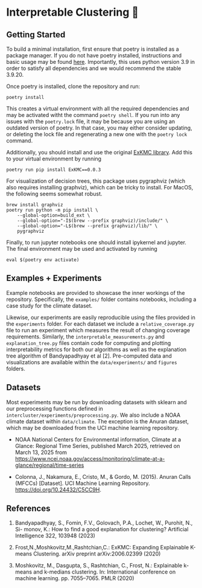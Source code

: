 # Interpretable Clustering :deciduous_tree:

## Getting Started
To build a minimal installation, first ensure that poetry is installed 
as a package manager. If you do not have poetry installed, 
instructions and basic usage  may be found [here](https://python-poetry.org/docs/). 
Importantly, this uses python version 3.9 in order to 
satisfy all dependencies and we would recommend the stable 3.9.20. 

Once poetry is installed, clone the repository
and run:

```
poetry install
```

This creates a virtual environment 
with all the required dependencies and may be 
activated witht the command `poetry shell`. 
If you run into any issues with the `poetry.lock` file, it may be 
because you are using an outdated version of poetry. In that case, 
you may either consider updating, or deleting the lock file and 
regenerating a new one with the `poetry lock` command.

Additionally, you should
install and use the original [ExKMC library](https://github.com/navefr/ExKMC/tree/master).
Add this to your virtual environment by running

```
poetry run pip install ExKMC==0.0.3
```

For visualization of decision trees, this package uses pygraphviz 
(which also requires installing graphviz), which can be tricky to install. 
For MacOS, the following seems somewhat robust.
```
brew install graphviz
poetry run python -m pip install \
    --global-option=build_ext \
    --global-option="-I$(brew --prefix graphviz)/include/" \
    --global-option="-L$(brew --prefix graphviz)/lib/" \
    pygraphviz
```
Finally, to run jupyter notebooks one should install ipykernel and jupyter.
The final environment may be used and activated by running 
```
eval $(poetry env activate)
```

## Examples + Experiments
Example notebooks are provided to showcase the inner workings of the repository. 
Specifically, the `examples/` folder contains notebooks, including a case study for the 
climate dataset. 

Likewise, our experiments are easily reproducible using the files provided in the `experiments`
folder. For each dataset we include a `relative_coverage.py` file to run an experiment which measures the 
result of changing coverage requirements. Similarly, the `interpretable_measurements.py` and `explanation_tree.py`
files contain code for computing and plotting interpretability metrics for both our algorithms as well as 
the explanation tree algorithm of Bandyapadhyay et al [2]. Pre-computed data and visualizations are available within 
the `data/experiments/` and `figures` folders.
## Datasets 

Most experiments may be run by downloading datasets with sklearn and our preprocessing functions 
defined in `intercluster/experiments/preprocessing.py`. We also include a NOAA climate dataset 
within `data/climate`. The exception is the Anuran dataset, which may be downloaded 
from the UCI machine learning repository. 

* NOAA National Centers for Environmental information, Climate at a Glance: Regional Time Series, 
published March 2025, retrieved on March 13, 2025 from 
https://www.ncei.noaa.gov/access/monitoring/climate-at-a-glance/regional/time-series

* Colonna, J., Nakamura, E., Cristo, M., & Gordo, M. (2015). Anuran Calls (MFCCs) [Dataset]. 
UCI Machine Learning Repository. https://doi.org/10.24432/C5CC9H.

## References
1. Bandyapadhyay, S., Fomin, F.V., Golovach, P.A., Lochet, W., Purohit, N., Si-
monov, K.: How to find a good explanation for clustering? Artificial Intelligence
322, 103948 (2023)
   
2. Frost,N.,Moshkovitz,M.,Rashtchian,C.: ExKMC: Expanding Explainable K-means
Clustering. arXiv preprint arXiv:2006.02399 (2020)

2. Moshkovitz, M., Dasgupta, S., Rashtchian, C., Frost, N.: Explainable k-means and
k-medians clustering. In: International conference on machine learning. pp. 7055–7065. PMLR (2020)


